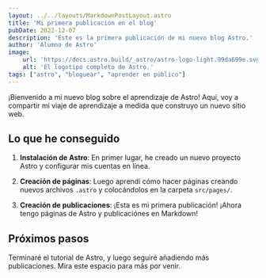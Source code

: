 ```yaml
---
layout: ../../layouts/MarkdownPostLayout.astro
title: 'Mi primera publicación en el blog'
pubDate: 2022-12-07
description: 'Este es la primera publicación de mi nuevo blog Astro.'
author: 'Alumno de Astro'
image:
    url: 'https://docs.astro.build/_astro/astro-logo-light.99da699e.svg'
    alt: 'El logotipo completo de Astro.'
tags: ["astro", "bloguear", "aprender en público"]
---
```


¡Bienvenido a mi nuevo blog sobre el aprendizaje de Astro! Aquí, voy a compartir mi viaje de aprendizaje a medida que construyo un nuevo sitio web.

## Lo que he conseguido

1. **Instalación de Astro**: En primer lugar, he creado un nuevo proyecto Astro y configurar mis cuentas en línea.

2. **Creación de páginas**: Luego aprendí cómo hacer páginas creando nuevos archivos `.astro` y colocándolos en la carpeta `src/pages/`.

3. **Creación de publicaciones**: ¡Esta es mi primera publicación! ¡Ahora tengo páginas de Astro y publicaciónes en Markdown!

## Próximos pasos

Terminaré el tutorial de Astro, y luego seguiré añadiendo más publicaciones. Mira este espacio para más por venir.